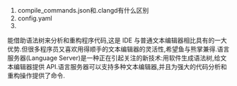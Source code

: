 1. compile_commands.json和.clangd有什么区别
2. config.yaml
3. 
能借助语法树来分析和重构程序代码,这是 IDE 与普通文本编辑器相比具有的一大优势.但很多程序员又喜欢用得顺手的文本编辑器的灵活性,希望鱼与熊掌兼得.语言服务器(Language Server)是一种正在引起关注的新技术:用软件生成语法树,给文本编辑器提供 API.语言服务器可以支持多种文本编辑器,并且为强大的代码分析和重构操作提供了命令.